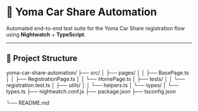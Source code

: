 # 🚗 Yoma Car Share Automation

Automated end-to-end test suite for the Yoma Car Share registration flow 
using **Nightwatch** + **TypeScript**.

---

## 📁 Project Structure

yoma-car-share-automation/ 
├── src/ 
│ ├── pages/ 
│ │ ├── BasePage.ts 
│ │ ├── RegistrationPage.ts 
│ │ └── HomePage.ts 
│ ├── tests/ 
│ │ └── registration.test.ts 
│ ├── utils/ 
│ │ └── helpers.ts 
│ └── types/ 
│   └── types.ts 
├── nightwatch.conf.js 
├── package.json 
├── tsconfig.json 

└── README.md
